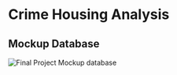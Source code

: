 # Crime Housing Analysis


## Mockup Database
![Final Project Mockup database](https://user-images.githubusercontent.com/108282027/201558037-0055e36c-0132-471f-bd73-667be16f8674.png)



